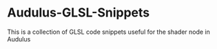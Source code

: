 # Audulus-GLSL-Snippets
This is a collection of GLSL code snippets useful for the shader node in Audulus
